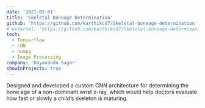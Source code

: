 ```yaml
---
date: '2021-02-01'
title: 'Skeletal Boneage Determination'
github: 'https://github.com/karthikcd7/Skeletal-boneage-determination'
# external: 'https://github.com/karthikcd7/Skeletal-boneage-determination'
tech:
  - Tensorflow
  - CNN
  - numpy
  - Image Processing
company: 'Dayananda Sagar'
showInProjects: true
---
```


Designed and developed a custom CNN architecture for determining the bone age of a non-dominant wrist x-ray, which would help doctors evaluate how fast or slowly a child’s skeleton is maturing.
